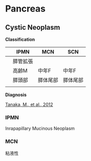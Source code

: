 <!--
Filename: 	Pancreas.md
Project: 	/Users/shume/Developer/mnemosyne/docs/MMB/docs/b_Hepa
Author: 	shumez <https://github.com/shumez>
Created: 	2019-04-03 17:18:0
Modified: 	2019-05-15 17:16:38
-----
Copyright (c) 2019 shumez
-->

# Pancreas


<!-- ### ToC -->


## Cystic Neoplasm

<!-- **Definition** -->
<!-- *  -->
<!-- **Etiology** -->
<!-- *  -->
<!-- **Epidemiology** -->
<!-- *  -->

**Classification**

|	| IPMN 	   | MCN 	| SCN 	  |
|---|----------|--------|---------|
|	| 膵管拡張	|        |		   |
|	| 高齢M     | 中年F	 | 中年F    |
|	| 膵頭部    | 膵体尾部 | 膵体尾部 |
|	|	|	|	|



<!-- *  -->
<!-- **Sign and Symptom** -->
<!-- *  -->
<!-- **Association** -->
<!-- *  -->
<!-- **Examination** -->
<!-- *  -->
**Diagnosis**

[Tanaka, M., et al., 2012][2012_YamaoKenji_CastilloCarlosFernandez-del_TanakaMasao]

<!-- **Treatment** -->
<!-- *  -->
<!-- **Prognosis** -->
<!-- *  -->
<!-- **Appendix** -->
<!-- *  -->


### IPMN
Inrapapillary Mucinous Neoplasm
<!-- **Definition** -->
<!-- *  -->
<!-- **Etiology** -->
<!-- *  -->
<!-- **Epidemiology** -->
<!-- *  -->
<!-- **Classification** -->
<!-- *  -->
<!-- **Sign and Symptom** -->
<!-- *  -->
<!-- **Association** -->
<!-- *  -->
<!-- **Examination** -->
<!-- *  -->
<!-- **Treatment** -->
<!-- *  -->
<!-- **Prognosis** -->
<!-- *  -->
<!-- **Appendix** -->
<!-- *  -->


### MCN
粘液性

<!-- **Definition** -->
<!-- *  -->
<!-- **Etiology** -->
<!-- *  -->
<!-- **Epidemiology** -->
<!-- *  -->
<!-- **Classification** -->
<!-- *  -->
<!-- **Sign and Symptom** -->
<!-- *  -->
<!-- **Association** -->
<!-- *  -->
<!-- **Examination** -->
<!-- *  -->
<!-- **Treatment** -->
<!-- *  -->
<!-- **Prognosis** -->
<!-- *  -->
<!-- **Appendix** -->
<!-- *  -->




##

<!-- ## -->
<!-- **Definition** -->
<!-- *  -->
<!-- **Etiology** -->
<!-- *  -->
<!-- **Epidemiology** -->
<!-- *  -->
<!-- **Classification** -->
<!-- *  -->
<!-- **Sign and Symptom** -->
<!-- *  -->
<!-- **Association** -->
<!-- *  -->
<!-- **Examination** -->
<!-- *  -->
<!-- **Treatment** -->
<!-- *  -->
<!-- **Prognosis** -->
<!-- *  -->
<!-- **Appendix** -->
<!-- *  -->


<!-- ref -->
[2012_YamaoKenji_CastilloCarlosFernandez-del_TanakaMasao]: http://www.pancreaskanker.nl/images/stories/PDF/Tanaka%20-%202012%20Guidelines%20IPMN%20MCN%20-%20Pancreatol%202012.pdf "Tanaka, M., Fernández-del Castillo, C., Adsay, V., Chari, S., Falconi, M., Jang, J.Y., Kimura, W., Levy, P., Pitman, M.B., Schmidt, C.M. and Shimizu, M., 2012. International consensus guidelines 2012 for the management of IPMN and MCN of the pancreas. Pancreatology, 12(3), pp.183-197."

<!-- <style type="text/css">
	img{width: 50%; float: right;}
</style> -->